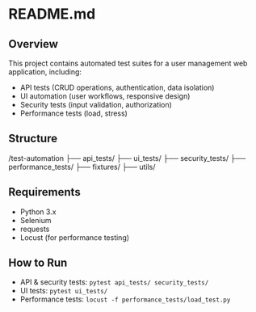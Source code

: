 # README.md

## Overview
This project contains automated test suites for a user management web application, including:
- API tests (CRUD operations, authentication, data isolation)
- UI automation (user workflows, responsive design)
- Security tests (input validation, authorization)
- Performance tests (load, stress)

## Structure
/test-automation
├── api_tests/
├── ui_tests/
├── security_tests/
├── performance_tests/
├── fixtures/
├── utils/


## Requirements
- Python 3.x
- Selenium
- requests
- Locust (for performance testing)

## How to Run
- API & security tests: `pytest api_tests/ security_tests/`
- UI tests: `pytest ui_tests/`
- Performance tests: `locust -f performance_tests/load_test.py`
